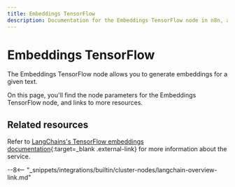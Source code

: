 ```yaml
---
title: Embeddings TensorFlow
description: Documentation for the Embeddings TensorFlow node in n8n, a workflow automation platform. Includes details of operations and configuration, and links to examples and credentials information.
---
```


# Embeddings TensorFlow

The Embeddings TensorFlow node allows you to generate embeddings for a given text.

On this page, you'll find the node parameters for the Embeddings TensorFlow node, and links to more resources.

<!--
!!! note "Examples and templates"
	For usage examples and templates to help you get started, refer to n8n's [LangChain integrations](https://n8n.io/integrations/langchain/){:target=_blank .external-link} page.
-->
	
## Related resources

<!--
View [example workflows and related content](https://n8n.io/integrations/langchain/){:target=_blank .external-link} on n8n's website.
-->

Refer to [LangChains's TensorFlow embeddings documentation](https://js.langchain.com/docs/modules/data_connection/text_embedding/integrations/tensorflow){:target=_blank .external-link} for more information about the service.

--8<-- "_snippets/integrations/builtin/cluster-nodes/langchain-overview-link.md"
